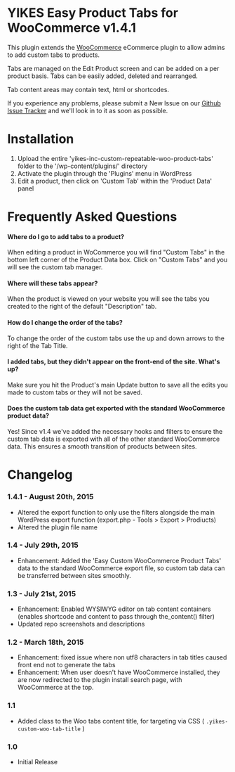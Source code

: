 YIKES Easy Product Tabs for WooCommerce v1.4.1
============================================

This plugin extends the [WooCommerce](www.woothemes.com/woocommerce/) eCommerce plugin to allow admins to add custom tabs to products. 

Tabs are managed on the Edit Product screen and can be added on a per product basis. Tabs can be easily added, deleted and rearranged.

Tab content areas may contain text, html or shortcodes. 

If you experience any problems, please submit a New Issue on our [Github Issue Tracker](https://github.com/yikesinc/yikes-inc-easy-custom-woocommerce-product-tabs/issues) and we'll look in to it as soon as possible.

Installation
===========

1. Upload the entire 'yikes-inc-custom-repeatable-woo-product-tabs' folder to the '/wp-content/plugins/' directory
1. Activate the plugin through the 'Plugins' menu in WordPress
1. Edit a product, then click on 'Custom Tab' within the 'Product Data' panel

Frequently Asked Questions
===========

#### Where do I go to add tabs to a product?
When editing a product in WoCommerce you will find "Custom Tabs" in the bottom left corner of the Product Data box. Click on "Custom Tabs" and you will see the custom tab manager.

#### Where will these tabs appear?
When the product is viewed on your website you will see the tabs you created to the right of the default "Description" tab. 

#### How do I change the order of the tabs?
To change the order of the custom tabs use the up and down arrows to the right of the Tab Title.

#### I added tabs, but they didn't appear on the front-end of the site. What's up?
Make sure you hit the Product's main Update button to save all the edits you made to custom tabs or they will not be saved.

#### Does the custom tab data get exported with the standard WooCommerce product data?
Yes! Since v1.4 we've added the necessary hooks and filters to ensure the custom tab data is exported with all of the other standard WooCommerce data. This ensures a smooth transition of products between sites.

Changelog
===========

### 1.4.1 - August 20th, 2015
* Altered the export function to only use the filters alongside the main WordPress export function (export.php - Tools > Export > Prodiucts)
* Altered the plugin file name

### 1.4 - July 29th, 2015
* Enhancement: Added the 'Easy Custom WooCommerce Product Tabs' data to the standard WooCommerce export file, so custom tab data can be transferred between sites smoothly.

### 1.3 - July 21st, 2015
* Enhancement: Enabled WYSIWYG editor on tab content containers (enables shortcode and content to pass through the_content() filter)
* Updated repo screenshots and descriptions

### 1.2 - March 18th, 2015
* Enhancement: fixed issue where non utf8 characters in tab titles caused front end not to generate the tabs
* Enhancement: When user doesn't have WooCommerce installed, they are now redirected to the plugin install search page, with WooCommerce at the top.

### 1.1
* Added class to the Woo tabs content title, for targeting via CSS ( `.yikes-custom-woo-tab-title` )

### 1.0
* Initial Release